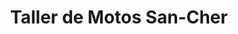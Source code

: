 ---
title: "Taller de Motos San-Cher"
url: /esteli/taller-de-motos-san-cher/
shop: Autowerkstatt
---
